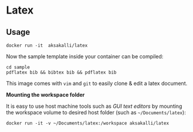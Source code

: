 # Latex

## Usage

```terminal
docker run -it  aksakalli/latex
```
Now the sample template inside your container can be compiled:

```terminal
cd sample
pdflatex bib && bibtex bib && pdflatex bib
```

This image comes with `vim` and `git` to easily clone & edit a latex document.

**Mounting the workspace folder**

It is easy to use host machine tools such as *GUI text editors* by mounting the workspace volume to desired host folder (such as `~/Documents/latex`):

```terminal
docker run -it -v ~/Documents/latex:/workspace aksakalli/latex
```
